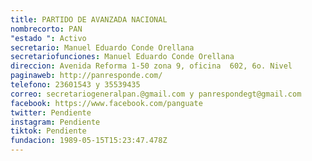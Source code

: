 ```yaml
---
title: PARTIDO DE AVANZADA NACIONAL
nombrecorto: PAN
"estado ": Activo
secretario: Manuel Eduardo Conde Orellana
secretariofunciones: Manuel Eduardo Conde Orellana
direccion: Avenida Reforma 1-50 zona 9, oficina  602, 6o. Nivel
paginaweb: http://panresponde.com/
telefono: 23601543 y 35539435
correo: secretariogeneralpan.@gmail.com y panrespondegt@gmail.com
facebook: https://www.facebook.com/panguate
twitter: Pendiente
instagram: Pendiente
tiktok: Pendiente
fundacion: 1989-05-15T15:23:47.478Z
---
```

